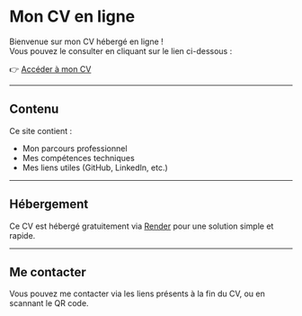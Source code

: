 #  Mon CV en ligne

Bienvenue sur mon CV hébergé en ligne !  
Vous pouvez le consulter en cliquant sur le lien ci-dessous :

👉 [Accéder à mon CV](https://cv-jhonny.onrender.com)

---

##  Contenu

Ce site contient :
- Mon parcours professionnel
- Mes compétences techniques
- Mes liens utiles (GitHub, LinkedIn, etc.)

---

##  Hébergement

Ce CV est hébergé gratuitement via [Render](https://render.com/) pour une solution simple et rapide.

---

##  Me contacter

Vous pouvez me contacter via les liens présents à la fin du CV, ou en scannant le QR code.


